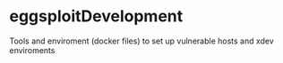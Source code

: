 # eggsploitDevelopment
Tools and enviroment (docker files) to set up vulnerable hosts and xdev enviroments
